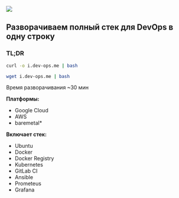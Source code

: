 ![](https://cdn-images-1.medium.com/max/800/1*ZTVAANqTcZaLEeJXN0Y84g.png)
 ## Разворачиваем полный стек для DevOps в одну строку

### TL;DR
``` bash
curl -o i.dev-ops.me | bash
```
``` bash
wget i.dev-ops.me | bash
```
Время разворачивания ~30 мин

**Платформы:**
- Google Cloud
- AWS
- baremetal*

**Включает стек:**
- Ubuntu
- Docker
- Docker Registry
- Kubernetes
- GitLab CI
- Ansible
- Prometeus
- Grafana
